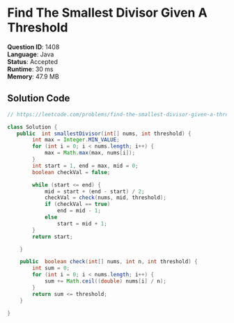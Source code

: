 # Find The Smallest Divisor Given A Threshold

**Question ID**: 1408  
**Language**: Java  
**Status**: Accepted  
**Runtime**: 30 ms  
**Memory**: 47.9 MB  

## Solution Code
```java
// https://leetcode.com/problems/find-the-smallest-divisor-given-a-threshold

class Solution {
   public  int smallestDivisor(int[] nums, int threshold) {
        int max = Integer.MIN_VALUE;
        for (int i = 0; i < nums.length; i++) {
            max = Math.max(max, nums[i]);
        }
        int start = 1, end = max, mid = 0;
        boolean checkVal = false;

        while (start <= end) {
            mid = start + (end - start) / 2;
            checkVal = check(nums, mid, threshold);
            if (checkVal == true)
                end = mid - 1;
            else
                start = mid + 1;
        }
        return start;

    }

    public  boolean check(int[] nums, int n, int threshold) {
        int sum = 0;
        for (int i = 0; i < nums.length; i++) {
            sum += Math.ceil((double) nums[i] / n);
        }
        return sum <= threshold;
    }

}
```
